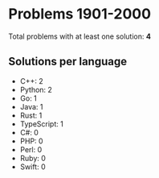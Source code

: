 # Problems 1901-2000

Total problems with at least one solution: **4**

## Solutions per language

- C++: 2
- Python: 2
- Go: 1
- Java: 1
- Rust: 1
- TypeScript: 1
- C#: 0
- PHP: 0
- Perl: 0
- Ruby: 0
- Swift: 0
